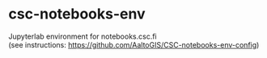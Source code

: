 # csc-notebooks-env
Jupyterlab environment for notebooks.csc.fi  
(see instructions: https://github.com/AaltoGIS/CSC-notebooks-env-config)